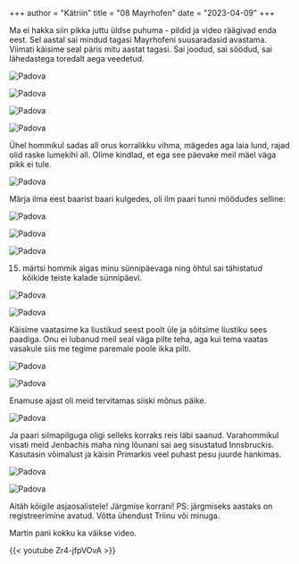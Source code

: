 +++
author = "Kätriin"
title = "08 Mayrhofen"
date = "2023-04-09"
+++

Ma ei hakka siin pikka juttu üldse puhuma - pildid ja video räägivad enda eest. Sel aastal sai mindud tagasi Mayrhofeni suusaradasid avastama. Viimati käisime seal päris mitu aastat tagasi. Sai joodud, sai söödud, sai lähedastega toredalt aega veedetud. 

![Padova](/images/08-1.JPG)

![Padova](/images/08-2.jpg)

![Padova](/images/08-3.JPG)

![Padova](/images/08-4.jpg)

Ühel hommikul sadas all orus korralikku vihma, mägedes aga laia lund, rajad olid raske lumekihi all. Olime kindlad, et ega see päevake meil mäel väga pikk ei tule. 

![Padova](/images/08-5.JPG)

Märja ilma eest baarist baari kulgedes, oli ilm paari tunni möödudes selline: 

![Padova](/images/08-6.jpg)

![Padova](/images/08-7.jpg)

![Padova](/images/08-8.jpg)

15. märtsi hommik algas minu sünnipäevaga ning õhtul sai tähistatud kõikide teiste kalade sünnipäevi. 

![Padova](/images/08-9.jpg)

![Padova](/images/08-10.JPG)

Käisime vaatasime ka liustikud seest poolt üle ja sõitsime liustiku sees paadiga. Onu ei lubanud meil seal väga pilte teha, aga kui tema vaatas vasakule siis me tegime paremale poole ikka pilti. 

![Padova](/images/08-11.jpg)

![Padova](/images/08-12.jpg)

Enamuse ajast oli meid tervitamas siiski mõnus päike. 

![Padova](/images/08-13.JPG)

Ja paari silmapilguga oligi selleks korraks reis läbi saanud. Varahommikul visati meid Jenbachis maha ning lõunani sai aeg sisustatud Innsbruckis. Kasutasin võimalust ja käisin Primarkis veel puhast pesu juurde hankimas. 

![Padova](/images/08-14.JPG)

![Padova](/images/08-15.jpg)

Aitäh kõigile asjaosalistele! Järgmise korrani! PS: järgmiseks aastaks on registreerimine avatud. Võtta ühendust Triinu või minuga. 

Martin pani kokku ka väikse video. 

{{< youtube Zr4-jfpVOvA >}}

